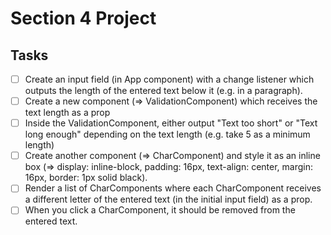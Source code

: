 # Section 4 Project

## Tasks

- [ ] Create an input field (in App component) with a change listener which outputs the length of the entered text below it (e.g. in a paragraph).
- [ ] Create a new component (=> ValidationComponent) which receives the text length as a prop
- [ ] Inside the ValidationComponent, either output "Text too short" or "Text long enough" depending on the text length (e.g. take 5 as a minimum length)
- [ ] Create another component (=> CharComponent) and style it as an inline box (=> display: inline-block, padding: 16px, text-align: center, margin: 16px, border: 1px solid black).
- [ ] Render a list of CharComponents where each CharComponent receives a different letter of the entered text (in the initial input field) as a prop.
- [ ] When you click a CharComponent, it should be removed from the entered text.